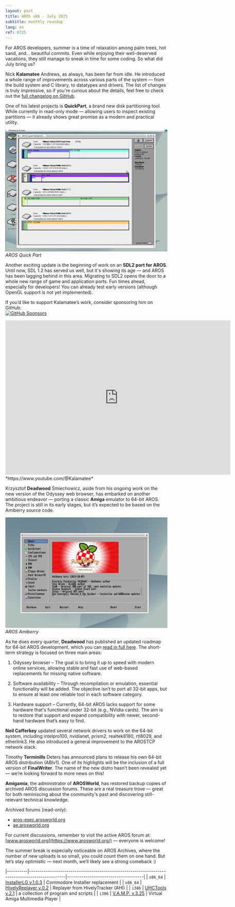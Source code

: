 ```yaml
---
layout: post
title: AROS x86 - July 2025
subtitle: monthly roundup
lang: en
ref: 0725
---
```


For AROS developers, summer is a time of relaxation among palm trees, hot sand, and... beautiful commits. Even while enjoying their well-deserved vacations, they still manage to sneak in time for some coding. So what did July bring us?

Nick **Kalamatee** Andrews, as always, has been far from idle. He introduced a whole range of improvements across various parts of the system — from the build system and C library, to datatypes and drivers. The list of changes is truly impressive, so if you're curious about the details, feel free to check out the [full changelog on GitHub](https://github.com/aros-development-team/AROS/commits?author=Kalamatee&since=2025-07-01&until=2025-07-31).

One of his latest projects is **QuickPart**, a brand new disk partitioning tool. While currently in read-only mode — allowing users to inspect existing partitions — it already shows great promise as a modern and practical utility.

![Quickpart](/assets/img/0725/quickpart.png)  
*AROS Quick Part*

Another exciting update is the beginning of work on an **SDL2 port for AROS**. Until now, SDL 1.2 has served us well, but it's showing its age — and AROS has been lagging behind in this area. Migrating to SDL2 opens the door to a whole new range of game and application ports. Fun times ahead, especially for developers! You can already test early versions (although OpenGL support is not yet implemented).    

If you’d like to support Kalamatee’s work, consider sponsoring him on GitHub:  
[![GitHub Sponsors](https://img.shields.io/github/sponsors/Kalamatee)](https://img.shields.io/github/sponsors/Kalamatee?style=flat
)  
<iframe width="700" height="480" src="https://www.youtube.com/embed/VzzCPzGYTVs" title="AROS64 UEFI Test" frameborder="0" allow="accelerometer; autoplay; clipboard-write; encrypted-media; gyroscope; picture-in-picture; web-share" referrerpolicy="strict-origin-when-cross-origin" allowfullscreen></iframe>
*https://www.youtube.com/@Kalamatee*

Krzysztof **Deadwood** Śmiechowicz, aside from his ongoing work on the new version of the Odyssey web browser, has embarked on another ambitious endeavor — porting a classic **Amiga** emulator to 64-bit AROS. The project is still in its early stages, but it’s expected to be based on the Amiberry source code.

![Quickpart](/assets/img/0725/amiberry3.png)  
*AROS Amiberry*

As he does every quarter, **Deadwood** has published an updated roadmap for 64-bit AROS development, which you can [read in full here](https://www.arosworld.org/infusions/forum/viewthread.php?thread_id=1114&rowstart=40&pid=8777#post_8769). The short-term strategy is focused on three main areas:

1. Odyssey browser – The goal is to bring it up to speed with modern online services, allowing stable and fast use of web-based replacements for missing native software.

2. Software availability – Through recompilation or emulation, essential functionality will be added. The objective isn’t to port all 32-bit apps, but to ensure at least one reliable tool in each software category.

3. Hardware support – Currently, 64-bit AROS lacks support for some hardware that's functional under 32-bit (e.g., NVidia cards). The aim is to restore that support and expand compatibility with newer, second-hand hardware that’s easy to find.

**Neil Cafferkey** updated several network drivers to work on the 64-bit system, including intelpro100, nvidianet, prism2, realtek8180, rtl8029, and etherlink3. He also introduced a general improvement to the AROSTCP network stack.

Timothy **Terminills** Deters has announced plans to release his own 64-bit AROS distribution (ABIv1). One of its highlights will be the inclusion of a full version of **FinalWriter**. The name of the new distro hasn't been revealed yet — we’re looking forward to more news on this!

**Amigamia**, the administrator of **AROSWorld**, has restored backup copies of archived AROS discussion forums. These are a real treasure trove — great for both reminiscing about the community's past and discovering still-relevant technical knowledge.

Archived forums (read-only):
- [aros-exec.arosworld.org](https://aros-exec.arosworld.org/)
- [ae.arosworld.org](https://ae.arosworld.org/)

For current discussions, remember to visit the active AROS forum at: [www.arosworld.org](https://www.arosworld.org/) — everyone is welcome!

The summer break is especially noticeable on AROS Archives, where the number of new uploads is so small, you could count them on one hand. But let’s stay optimistic — next month, we’ll likely see a strong comeback :)


|----------|-----------------------------------------------------------------------------------------------|-------------------------------------|
| `x86_64` | [InstallerLG v.1.0.3](https://archives.arosworld.org/?function=showfile&file=utility/installerlg-v1.0.3.x86_64-aros-v11.zip) | Commodore Installer replacement |
| `x86_64` | [HivelyReplayer v.0.2](https://archives.arosworld.org/?function=showfile&file=audio/play/hivelyreplay.x86_64-aros-v11.zip) | Replayer from HivelyTracker (AHI) |
| `i386` | [UHCTools v.2.1](https://archives.arosworld.org/?function=showfile&file=utility/misc/uhctools.i386-aros.lha) | a collection of program and scripts |
| `i386` | [V.A.M.P. v.3.25](https://archives.arosworld.org/?function=showfile&file=video/play/vamp.lha) | Virtual Amiga Multimedia Player |

